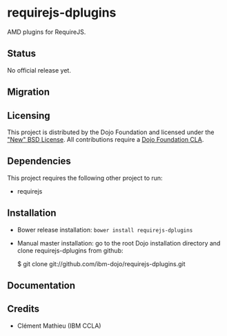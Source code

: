 # requirejs-dplugins

AMD plugins for RequireJS.

## Status

No official release yet.

## Migration

## Licensing

This project is distributed by the Dojo Foundation and licensed under the ["New" BSD License](./LICENSE).
All contributions require a [Dojo Foundation CLA](http://dojofoundation.org/about/claForm).

## Dependencies

This project requires the following other project to run:
 * requirejs

## Installation

* Bower release installation: `bower install requirejs-dplugins`

* Manual master installation: go to the root Dojo installation directory and clone requirejs-dplugins from github:

	$ git clone git://github.com/ibm-dojo/requirejs-dplugins.git

## Documentation


## Credits

* Clément Mathieu (IBM CCLA)

